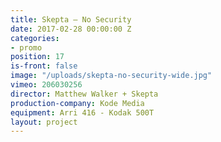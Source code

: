 ```yaml
---
title: Skepta — No Security
date: 2017-02-28 00:00:00 Z
categories:
- promo
position: 17
is-front: false
image: "/uploads/skepta-no-security-wide.jpg"
vimeo: 206030256
director: Matthew Walker + Skepta
production-company: Kode Media
equipment: Arri 416 - Kodak 500T
layout: project
---
```


